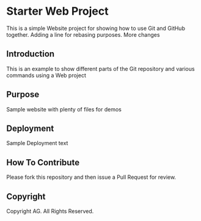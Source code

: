 # Starter Web Project

This is a simple Website project for showing how to use Git and GitHub together.
Adding a line for rebasing purposes.
More changes

## Introduction

This is an example to show different parts of the Git repository and various commands using a Web project

## Purpose

Sample website with plenty of files for demos

## Deployment

Sample Deployment text

## How To Contribute

Please fork this repository and then issue a Pull Request for review.

## Copyright

Copyright AG. All Rights Reserved.
